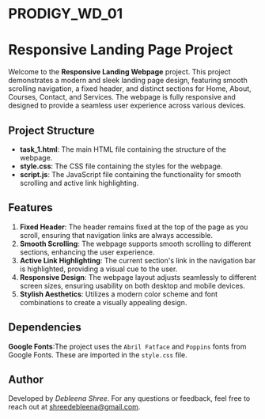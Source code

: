 # PRODIGY_WD_01

# Responsive Landing Page Project

Welcome to the **Responsive Landing Webpage** project. This project demonstrates a modern and sleek landing page design, featuring smooth scrolling navigation, a fixed header, and distinct sections for Home, About, Courses, Contact, and Services. The webpage is fully responsive and designed to provide a seamless user experience across various devices.

## Project Structure

- **task_1.html**: The main HTML file containing the structure of the webpage.
- **style.css**: The CSS file containing the styles for the webpage.
- **script.js**: The JavaScript file containing the functionality for smooth scrolling and active link highlighting.

## Features

1. **Fixed Header**: The header remains fixed at the top of the page as you scroll, ensuring that navigation links are always accessible.
2. **Smooth Scrolling**: The webpage supports smooth scrolling to different sections, enhancing the user experience.
3. **Active Link Highlighting**: The current section's link in the navigation bar is highlighted, providing a visual cue to the user.
4. **Responsive Design**: The webpage layout adjusts seamlessly to different screen sizes, ensuring usability on both desktop and mobile devices.
5. **Stylish Aesthetics**: Utilizes a modern color scheme and font combinations to create a visually appealing design.

## Dependencies

**Google Fonts**:The project uses the `Abril Fatface` and `Poppins` fonts from Google Fonts. These are imported in the `style.css` file.

## Author

Developed by *Debleena Shree*. For any questions or feedback, feel free to reach out at shreedebleena@gmail.com.
